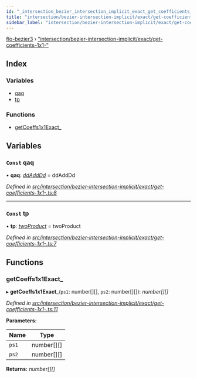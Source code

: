 ```yaml
---
id: "_intersection_bezier_intersection_implicit_exact_get_coefficients_1x1__"
title: "intersection/bezier-intersection-implicit/exact/get-coefficients-1x1-"
sidebar_label: "intersection/bezier-intersection-implicit/exact/get-coefficients-1x1-"
---
```


[flo-bezier3](../globals.md) › ["intersection/bezier-intersection-implicit/exact/get-coefficients-1x1-"](_intersection_bezier_intersection_implicit_exact_get_coefficients_1x1__.md)

## Index

### Variables

* [qaq](_intersection_bezier_intersection_implicit_exact_get_coefficients_1x1__.md#const-qaq)
* [tp](_intersection_bezier_intersection_implicit_exact_get_coefficients_1x1__.md#const-tp)

### Functions

* [getCoeffs1x1Exact_](_intersection_bezier_intersection_implicit_exact_get_coefficients_1x1__.md#getcoeffs1x1exact_)

## Variables

### `Const` qaq

• **qaq**: *[ddAddDd](_global_properties_bounds_get_interval_box_get_interval_box_quad_.md#ddadddd)* = ddAddDd

*Defined in [src/intersection/bezier-intersection-implicit/exact/get-coefficients-1x1-.ts:8](https://github.com/FlorisSteenkamp/FloBezier/blob/6f79660/src/intersection/bezier-intersection-implicit/exact/get-coefficients-1x1-.ts#L8)*

___

### `Const` tp

• **tp**: *[twoProduct](_intersection_bezier_intersection_implicit_inversion_old_.md#twoproduct)* = twoProduct

*Defined in [src/intersection/bezier-intersection-implicit/exact/get-coefficients-1x1-.ts:7](https://github.com/FlorisSteenkamp/FloBezier/blob/6f79660/src/intersection/bezier-intersection-implicit/exact/get-coefficients-1x1-.ts#L7)*

## Functions

###  getCoeffs1x1Exact_

▸ **getCoeffs1x1Exact_**(`ps1`: number[][], `ps2`: number[][]): *number[][]*

*Defined in [src/intersection/bezier-intersection-implicit/exact/get-coefficients-1x1-.ts:11](https://github.com/FlorisSteenkamp/FloBezier/blob/6f79660/src/intersection/bezier-intersection-implicit/exact/get-coefficients-1x1-.ts#L11)*

**Parameters:**

Name | Type |
------ | ------ |
`ps1` | number[][] |
`ps2` | number[][] |

**Returns:** *number[][]*

